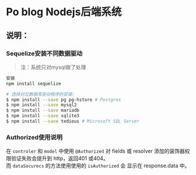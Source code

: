 # Po blog Nodejs后端系统

## 说明：

### Sequelize安装不同数据驱动
> 注：系统只对mysql做了处理

``` bash
安装
npm install sequelize

# 选择对应数据库驱动程序的安装:
$ npm install --save pg pg-hstore # Postgres
$ npm install --save mysql2
$ npm install --save mariadb
$ npm install --save sqlite3
$ npm install --save tedious # Microsoft SQL Server
```

### Authorized使用说明
在 `controler` 和 `model` 中使用 `@Authorized` 对 fields 或 resolver 添加的装饰器权限验证失败会提升到 http，返回401 或404。  
而 `dataSocurecs` 的方法使用使用的 `isAuthorized` 会 显示在 response.data 中。 
